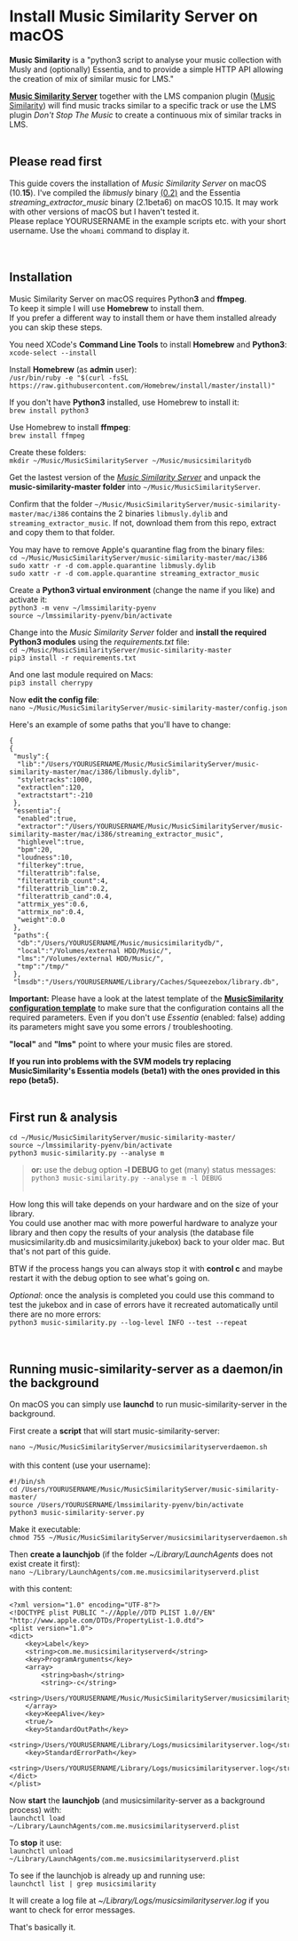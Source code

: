 Install Music Similarity Server on macOS
====

**Music Similarity** is a "python3 script to analyse your music collection with Musly and (optionally) Essentia, and to provide a simple HTTP API allowing the creation of mix of similar music for LMS."<br>

[**Music Similarity Server**](https://github.com/CDrummond/music-similarity) together with the LMS companion plugin ([Music Similarity](https://github.com/CDrummond/lms-musicsimilarity)) will find music tracks similar to a specific track or use the LMS plugin *Don't Stop The Music* to create a continuous mix of similar tracks in LMS.<br><br>

## Please read first
This guide covers the installation of *Music Similarity Server* on macOS (10.**15**). I've compiled the *libmusly* binary [(0.2)](https://github.com/CDrummond/musly) and the Essentia *streaming_extractor_music* binary (2.1beta6) on macOS 10.15. It may work with other versions of macOS but I haven't tested it.<br>
Please replace YOURUSERNAME in the example scripts etc. with your short username. Use the `whoami` command to display it.
<br><br><br>

## Installation
Music Similarity Server on macOS requires Python**3** and **ffmpeg**.<br>
To keep it simple I will use **Homebrew** to install them.<br>
If you prefer a different way to install them or have them installed already you can skip these steps.

You need XCode's **Command Line Tools** to install **Homebrew** and **Python3**:<br>
`xcode-select --install`

Install **Homebrew** (as **admin** user):<br>
`/usr/bin/ruby -e "$(curl -fsSL https://raw.githubusercontent.com/Homebrew/install/master/install)"`

If you don't have **Python3** installed, use Homebrew to install it:<br>
`brew install python3`

Use Homebrew to install **ffmpeg**:<br>
`brew install ffmpeg`

Create these folders:<br>
`mkdir ~/Music/MusicSimilarityServer ~/Music/musicsimilaritydb`<br>

Get the lastest version of the [*Music Similarity Server*](https://github.com/CDrummond/music-similarity) and unpack the **music-similarity-master folder** into `~/Music/MusicSimilarityServer`.<br>

Confirm that the folder `~/Music/MusicSimilarityServer/music-similarity-master/mac/i386` contains the 2 binaries `libmusly.dylib` and `streaming_extractor_music`. If not, download them from this repo, extract and copy them to that folder.

You may have to remove Apple's quarantine flag from the binary files:<br>
`cd ~/Music/MusicSimilarityServer/music-similarity-master/mac/i386`<br>
`sudo xattr -r -d com.apple.quarantine libmusly.dylib`<br>
`sudo xattr -r -d com.apple.quarantine streaming_extractor_music`<br>


Create a **Python3 virtual environment** (change the name if you like) and activate it:<br>
`python3 -m venv ~/lmssimilarity-pyenv`<br>
`source ~/lmssimilarity-pyenv/bin/activate`<br>

Change into the *Music Similarity Server* folder and **install the required Python3 modules** using the *requirements.txt* file:<br>
`cd ~/Music/MusicSimilarityServer/music-similarity-master`<br>
`pip3 install -r requirements.txt`<br>

And one last module required on Macs:<br>
`pip3 install cherrypy`<br>


Now **edit the config file**:<br>
`nano ~/Music/MusicSimilarityServer/music-similarity-master/config.json`<br>

Here's an example of some paths that you'll have to change:
<br>
```
{
{
 "musly":{
  "lib":"/Users/YOURUSERNAME/Music/MusicSimilarityServer/music-similarity-master/mac/i386/libmusly.dylib",
  "styletracks":1000,
  "extractlen":120,
  "extractstart":-210
 },
 "essentia":{
  "enabled":true,
  "extractor":"/Users/YOURUSERNAME/Music/MusicSimilarityServer/music-similarity-master/mac/i386/streaming_extractor_music",
  "highlevel":true,
  "bpm":20,
  "loudness":10,
  "filterkey":true,
  "filterattrib":false,
  "filterattrib_count":4,
  "filterattrib_lim":0.2,
  "filterattrib_cand":0.4,
  "attrmix_yes":0.6,
  "attrmix_no":0.4,
  "weight":0.0
 },
 "paths":{
  "db":"/Users/YOURUSERNAME/Music/musicsimilaritydb/",
  "local":"/Volumes/external HDD/Music/",
  "lms":"/Volumes/external HDD/Music/",
  "tmp":"/tmp/"
 },
 "lmsdb":"/Users/YOURUSERNAME/Library/Caches/Squeezebox/library.db",
```

**Important:** Please have a look at the latest template of the [**MusicSimilarity configuration template**](https://github.com/CDrummond/music-similarity/blob/master/docs/OtherConfig.md) to make sure that the configuration contains all the required parameters. Even if you don't use *Essentia* (enabled: false) adding its parameters might save you some errors / troubleshooting.<br>

**"local"** and **"lms"** point to where your music files are stored.<br>

**If you run into problems with the SVM models try replacing MusicSimilarity's Essentia models (beta1) with the ones provided in this repo (beta5).**<br><br>



## First run & analysis

`cd ~/Music/MusicSimilarityServer/music-similarity-master/`<br>
`source ~/lmssimilarity-pyenv/bin/activate`<br>
`python3 music-similarity.py --analyse m`<br>
> **or:** use the debug option **-l DEBUG** to get (many) status messages:<br>
> `python3 music-similarity.py --analyse m -l DEBUG`
<br><br>

How long this will take depends on your hardware and on the size of your library.<br>
You could use another mac with more powerful hardware to analyze your library and then copy the results of your analysis (the database file musicsimilarity.db and musicsimilarity.jukebox) back to your older mac. But that's not part of this guide.

BTW if the process hangs you can always stop it with **control c** and maybe restart it with the debug option to see what's going on.<br>

*Optional*: once the analysis is completed you could use this command to test the jukebox and in case of errors have it recreated automatically until there are no more errors:<br>
`python3 music-similarity.py --log-level INFO --test --repeat`
<br><br><br>

## Running music-similarity-server as a daemon/in the background

On macOS you can simply use **launchd** to run music-similarity-server in the background.<br>

First create a **script** that will start music-similarity-server:<br>

`nano ~/Music/MusicSimilarityServer/musicsimilarityserverdaemon.sh`
<br><br>
with this content (use your username):<br>

```
#!/bin/sh
cd /Users/YOURUSERNAME/Music/MusicSimilarityServer/music-similarity-master/
source /Users/YOURUSERNAME/lmssimilarity-pyenv/bin/activate
python3 music-similarity-server.py
```

Make it executable:<br>
`chmod 755 ~/Music/MusicSimilarityServer/musicsimilarityserverdaemon.sh`<br>

Then **create a launchjob** (if the folder *~/Library/LaunchAgents* does not exist create it first):<br>
`nano ~/Library/LaunchAgents/com.me.musicsimilarityserverd.plist`<br>

with this content:<br>
```
<?xml version="1.0" encoding="UTF-8"?>
<!DOCTYPE plist PUBLIC "-//Apple//DTD PLIST 1.0//EN" "http://www.apple.com/DTDs/PropertyList-1.0.dtd">
<plist version="1.0">
<dict>
	<key>Label</key>
	<string>com.me.musicsimilarityserverd</string>
	<key>ProgramArguments</key>
	<array>
		<string>bash</string>
		<string>-c</string>
		<string>/Users/YOURUSERNAME/Music/MusicSimilarityServer/musicsimilarityserverdaemon.sh</string>
	</array>
    <key>KeepAlive</key>
    <true/>
	<key>StandardOutPath</key>
	<string>/Users/YOURUSERNAME/Library/Logs/musicsimilarityserver.log</string>
	<key>StandardErrorPath</key>
	<string>/Users/YOURUSERNAME/Library/Logs/musicsimilarityserver.log</string>
</dict>
</plist>
```

Now **start** the **launchjob** (and musicsimilarity-server as a background process) with:<br>
`launchctl load ~/Library/LaunchAgents/com.me.musicsimilarityserverd.plist`<br>

To **stop** it use:<br>
`launchctl unload ~/Library/LaunchAgents/com.me.musicsimilarityserverd.plist`<br>

To see if the launchjob is already up and running use:<br>
`launchctl list | grep musicsimilarity`<br>

It will create a log file at *~/Library/Logs/musicsimilarityserver.log* if you want to check for error messages.<br>

That's basically it.
